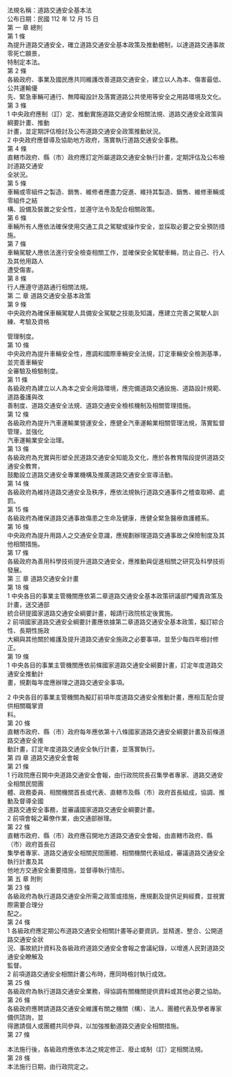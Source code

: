 法規名稱：道路交通安全基本法  
公布日期：民國 112 年 12 月 15 日  
第 一 章 總則  
第 1 條  
為提升道路交通安全，確立道路交通安全基本政策及推動體制，以達道路交通事故零死亡願景，  
特制定本法。  
第 2 條  
各級政府、事業及國民應共同維護改善道路交通安全，建立以人為本、傷害最低、公共運輸優  
先、緊急車輛可通行、無障礙設計及落實道路公共使用等安全之用路環境及文化。  
第 3 條  
1 中央政府應制（訂）定、推動實施道路交通安全相關法規、道路交通安全政策與綱要計畫、推動  
計畫，並定期評估檢討及公布道路交通安全政策推動狀況。  
2 中央政府應督導及協助地方政府，落實執行道路交通安全事務。  
第 4 條  
直轄市政府、縣（市）政府應訂定所屬道路交通安全執行計畫，定期評估及公布檢討道路交通安  
全狀況。  
第 5 條  
車輛或零組件之製造、銷售、維修者應盡力促進、維持其製造、銷售、維修車輛或零組件之結  
構、設備及裝置之安全性，並遵守法令及配合相關政策。  
第 6 條  
車輛所有人應依法確保使用交通工具之駕駛或操作安全，並採取必要之安全預防措施。  
第 7 條  
車輛駕駛人應依法進行安全檢查相關工作，並確保安全駕駛車輛，防止自己、行人及其他用路人  
遭受傷害。  
第 8 條  
行人應遵守道路通行相關法規。  
第 二 章 道路交通安全基本政策  
第 9 條  
中央政府為確保車輛駕駛人具備安全駕駛之技能及知識，應建立完善之駕駛人訓練、考驗及資格  


管理制度。  
第 10 條  
中央政府為提升車輛安全性，應調和國際車輛安全法規，訂定車輛安全檢測基準，並完善車輛安  
全審驗及檢驗制度。  
第 11 條  
各級政府為建立以人為本之安全用路環境，應完備道路交通設施、道路設計規範、道路養護與改  
善制度、道路交通安全法規、道路交通安全檢核機制及相關管理措施。  
第 12 條  
各級政府為提升汽車運輸業營運安全，應健全汽車運輸業相關管理法規，落實監督管理，並強化  
汽車運輸業安全治理。  
第 13 條  
各級政府為充實與形塑全民道路交通安全知能及文化，應於各教育階段提供道路交通安全教育，  
鼓勵設立道路交通安全專業機構及推廣道路交通安全宣導活動。  
第 14 條  
各級政府為維持道路交通安全及秩序，應依法規執行道路交通事件之稽查取締、處罰。  
第 15 條  
各級政府為確保道路交通事故傷患之生命及健康，應健全緊急醫療救護體系。  
第 16 條  
中央政府為提升用路人之交通安全意識，應規劃辦理道路交通事故之保險制度及其他相關措施。  
第 17 條  
各級政府為善用科學技術提升道路交通安全，應推動與促進相關之研究及科學技術發展。  
第 三 章 道路交通安全計畫  
第 18 條  
1 中央各目的事業主管機關應依第二章道路交通安全基本政策研議部門權責政策及計畫，送交通部  
統合研提國家道路交通安全綱要計畫，報請行政院核定後實施。  
2 前項國家道路交通安全綱要計畫應依據第二章道路交通安全基本政策，擬訂綜合性、長期性施政  
大綱與其他關於維護及提升道路交通安全施政之必要事項，並至少每四年檢討修正。  
第 19 條  
1 中央各目的事業主管機關應依前條國家道路交通安全綱要計畫，訂定年度道路交通安全推動計  
畫，規劃每年度應辦理之道路交通安全事項。  


2 中央各目的事業主管機關為擬訂前項年度道路交通安全推動計畫，應相互配合提供相關職掌資  
料。  
第 20 條  
直轄市政府、縣（市）政府每年應依第十八條國家道路交通安全綱要計畫及前條道路交通安全推  
動計畫，訂定年度道路交通安全執行計畫，並落實執行。  
第 四 章 道路交通安全會報  
第 21 條  
1 行政院應召開中央道路交通安全會報，由行政院院長召集學者專家、道路交通安全相關民間團  
體、政務委員、相關機關首長或代表、直轄市及縣（市）政府首長組成，協調、推動及督導全國  
道路交通安全事務，並審議國家道路交通安全綱要計畫。  
2 前項會報之幕僚作業，由交通部辦理。  
第 22 條  
直轄市政府、縣（市）政府應召開地方道路交通安全會報，由直轄市政府、縣（市）政府首長召  
集學者專家、道路交通安全相關民間團體、相關機關代表組成，審議道路交通安全執行計畫及其  
他地方交通安全重要措施，並督導執行情形。  
第 五 章 附則  
第 23 條  
各級政府為執行道路交通安全所需之政策或措施，應規劃及提供足夠經費，並視實際需要合理分  
配之。  
第 24 條  
1 各級政府應定期公布道路交通安全相關計畫等必要資訊，並精進、整合、公開道路交通安全狀  
況、事故統計資料及各級政府道路交通安全會報之會議紀錄，以增進人民對道路交通安全瞭解及  
監督。  
2 前項道路交通安全相關計畫公布時，應同時檢討執行成效。  
第 25 條  
各級政府為執行道路交通安全業務，得協調有關機關提供資料或其他必要之協助。  
第 26 條  
各級政府應聘請道路交通安全維護有關之機關（構）、法人、團體代表及學者專家備供諮詢，並  
得邀請個人或團體共同參與，以加強推動道路交通安全相關措施。  
第 27 條  


本法施行後，各級政府應依本法之規定修正、廢止或制（訂）定相關法規。  
第 28 條  
本法施行日期，由行政院定之。  


